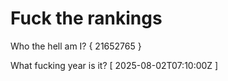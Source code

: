 # Fuck the rankings

Who the hell am I?
{ 21652765 }

What fucking year is it?
[ 2025-08-02T07:10:00Z ]
